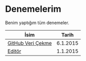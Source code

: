 Denemelerim
===========
Benim yaptığım tüm denemeler.

İsim|Tarih
----|-----
[GitHub Veri Çekme](denemelerim/github_vericek.html)|6.1.2015
[Editör](denemelerim/editor.html)|1.1.2015

